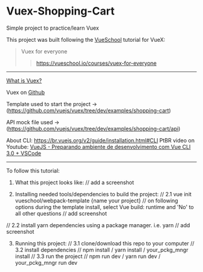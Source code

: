 # Vuex-Shopping-Cart
Simple project to practice/learn Vuex

This project was built following the [VueSchool](https://vueschool.io/) tutorial for VueX: 

> Vuex for everyone
>> https://vueschool.io/courses/vuex-for-everyone

---------
[What is Vuex?](https://vuex.vuejs.org/)

Vuex on [Github](https://github.com/vuejs/vuex)

Template used to start the project -> (https://github.com/vuejs/vuex/tree/dev/examples/shopping-cart)

API mock file used -> (https://github.com/vuejs/vuex/tree/dev/examples/shopping-cart/api)

About CLI: https://br.vuejs.org/v2/guide/installation.html#CLI
PtBR video on Youtube: [VueJS - Preparando ambiente de desenvolvimento com Vue CLI 3.0 + VSCode](https://www.youtube.com/watch?v=S-b-reTfJrU)

---------
To follow this tutorial:

1. What this project looks like:
  // add a screenshot
 
2. Installing needed tools/dependencies to build the project:
  // 2.1  vue init vueschool/webpack-template {name your project}
  //      on following options during the template install, select Vue build: runtime and 'No' to all other questions
  //      add screenshot
 
  // 2.2  install yarn dependencies using a package manager. i.e. yarn
  //      add screenshot
  
3. Running this project:
  // 3.1  clone/download this repo to your computer
  // 3.2  install dependencies
  //      npm install / yarn install / your_pckg_mngr install
  // 3.3  run the project
  //      npm run dev / yarn run dev / your_pckg_mngr run dev
  
